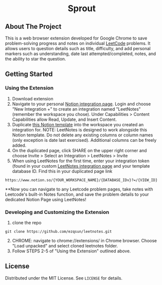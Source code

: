 <h1 align="center">Sprout</h1>

## About The Project
This is a web browser extension developed for Google Chrome to save problem-solving progress and notes on individual [LeetCode](https://leetcode.com) problems. It allows users to question details such as 
title, difficulty, and add personal markers such as understanding, date last attempted/completed, notes, and the ability to star the question.

## Getting Started
### Using the Extension

1. Download extension
2. Navigate to your personal [Notion integration page](https://www.notion.so/my-integrations). Login and choose "New Integration +" to create an integration named "LeetNotes" 
(remember the workspace you chose). Under Capabilities > Content Capabilities allow Read, Update, and Insert Content. 
3. Duplicate [this Notion template](https://emilysun.notion.site/9630863d50b84ac0afcc43b9d3b887dc?v=65246beafff14e2194b50ed4e3611999 "Notion Template") into the workspace you created an integration for.
NOTE: LeetNotes is designed to work alongside this Notion template. Do not delete any existing columns or column names (only exception is date last exercised). 
Additional columns can be freely added.
4. On the duplicated page, click SHARE on the upper right corner and choose Invite > Select an Integration > LeetNotes > Invite 
5. When using LeetNotes for the first time, enter your integration token (found in your custom [LeetNotes integration page](https://www.notion.so/my-integrations) and
your template database ID. Find this in your duplicated page link 
```
https://www.notion.so/{YOUR_WORKSPACE_NAME}/{DATABASE_IDv}?=/{VIEW_ID}
```

**Now you can navigate to any Leetcode problem pages, take notes with Leetcode's built-in Notes function, and save the problem details to your dedicated Notion Page using LeetNotes!

### Developing and Customizing the Extension

1. clone the repo
```
git clone https://github.com/ezqsun/leetnotes.git
```

2. CHROME: navigate to chrome://extensions/ in Chrome browser. Choose "Load unpacked" and select cloned leetnotes folder.
3. Follow STEPS 2-5 of "Using the Extension" outlined above.

## License
Distributed under the MIT License. See `LICENSE` for details.
